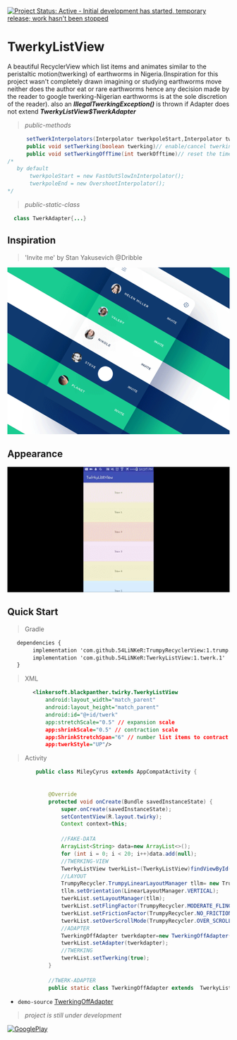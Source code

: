 [![Project Status: Active - Initial development has started, temporary release; work hasn't been stopped ](http://www.repostatus.org/badges/0.1.0/active.svg)](http://www.repostatus.org/#active)

TwerkyListView
=============
A beautiful RecyclerView which list items and animates similar to the peristaltic motion(twerking) of earthworms in Nigeria.(Inspiration
for this project wasn't completely drawn imagining or studying earthworms move neither does the author eat or rare earthworms hence any decision made by the reader to google twerking-Nigerian earthworms is at the sole discretion of the reader).
also an __*IllegalTwerkingException()*__ is thrown if Adapter does not extend __*TwerkyListView$TwerkAdapter*__

> *public-methods*

```java
      setTwerkInterpolators(Interpolator twerkpoleStart,Interpolator twerkpoleEnd) // decide twerking start and end motion interpolation
      public void setTwerking(boolean twerking)// enable/cancel twerking
      public void setTwerkingOffTime(int twerkOfftime)// reset the time it takes to complete twerk
/*
   by default
       twerkpoleStart = new FastOutSlowInInterpolator();
       twerkpoleEnd = new OvershootInterpolator();
*/

```

> *public-static-class*

```java
  class TwerkAdapter{...}
```
## Inspiration
> 'Invite me' by Stan Yakusevich @Dribble

![Demo](shots/inspiration.gif)

## Appearance

![Demo](shots/appearance.gif)

## Quick Start

> Gradle

```xml
   dependencies {
        implementation 'com.github.54LiNKeR:TrumpyRecyclerView:1.trump.2'
        implementation 'com.github.54LiNKeR:TwerkyListView:1.twerk.1'
   }
```

> XML

```xml
        <linkersoft.blackpanther.twirky.TwerkyListView
            android:layout_width="match_parent"
            android:layout_height="match_parent"
            android:id="@+id/twerk"
            app:stretchScale="0.5" // expansion scale
            app:shrinkScale="0.5" // contraction scale
            app:ShrinkStretchSpan="6" // number list items to contract and expand when twerking
            app:twerkStyle="UP"/>
```

> Activity

```java
         public class MileyCyrus extends AppCompatActivity {


             @Override
             protected void onCreate(Bundle savedInstanceState) {
                 super.onCreate(savedInstanceState);
                 setContentView(R.layout.twirky);
                 Context context=this;

                 //FAKE-DATA
                 ArrayList<String> data=new ArrayList<>();
                 for (int i = 0; i < 20; i++)data.add(null);
                 //TWERKING-VIEW
                 TwerkyListView twerkList=(TwerkyListView)findViewById(R.id.twerk);
                 //LAYOUT
                 TrumpyRecycler.TrumpyLinearLayoutManager tllm= new TrumpyRecycler.TrumpyLinearLayoutManager(context);
                 tllm.setOrientation(LinearLayoutManager.VERTICAL);
                 twerkList.setLayoutManager(tllm);
                 twerkList.setFlingFactor(TrumpyRecycler.MODERATE_FLING);
                 twerkList.setFrictionFactor(TrumpyRecycler.NO_FRICTION);
                 twerkList.setOverScrollMode(TrumpyRecycler.OVER_SCROLL_NEVER);
                 //ADAPTER
                 TwerkingOffAdapter twerkdapter=new TwerkingOffAdapter(context,R.layout.twerkrow,data);
                 twerkList.setAdapter(twerkdapter);
                 //TWERKING
                 twerkList.setTwerking(true);
             }

             //TWERK-ADAPTER
             public static class TwerkingOffAdapter extends  TwerkyListView.TwerkAdapter{...}
```
 - `demo-source` [TwerkingOffAdapter](https://gist.github.com/54LiNKeR/e22021d7b8b970d1f99bc2ca0a22f669)

> *project is still under development*

[![GooglePlay](http://img.youtube.com/vi/YOUTUBE_VIDEO_ID_HERE/0.jpg)](http://www.youtube.com/watch?v=YOUTUBE_VIDEO_ID_HERE)
